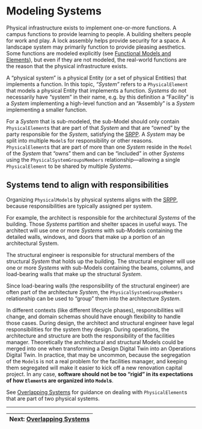 # Modeling Systems

Physical infrastructure exists to implement one-or-more functions. A campus functions to provide learning to people. A building shelters people for work and play. A lock assembly helps provide security for a space. A landscape system may primarily function to provide pleasing aesthetics. Some functions are modeled explicitly (see [Functional Models and Elements](../other-perspectives/functional-models-and-elements.md)), but even if they are not modeled, the real-world functions are the reason that the physical infrastructure exists.

A “physical system” is a physical Entity (or a set of physical Entities) that implements a function. In this topic, *“System”* refers to a `PhysicalElement` that models a physical Entity that implements a function. *Systems* do not necessarily have “system” in their name, e.g. by this definition a “Facility” is a *System* implementing a high-level function and an “Assembly” is a *System* implementing a smaller function.

For a *System* that is sub-modeled, the sub-Model should only contain `PhysicalElement`s that are part of that *System* and that are “owned” by the party responsible for the *System*, satisfying the [SRPP](./srpp.md). A *System* may be split into multiple `Model`s for responsibility or other reasons. `PhysicalElement`s that are part of more than one *System* reside in the `Model` of the *System* that “owns” them and can be “included” in other *Systems* using the `PhysicalSystemGroupsMembers` relationship—allowing a single `PhysicalElement` to be shared by multiple *Systems*.

## Systems tend to align with responsibilities

Organizing `PhysicalModel`s by physical systems aligns with the [SRPP](./srpp.md), because responsibilities are typically assigned per system.

For example, the architect is responsible for the architectural *Systems* of the building. Those *Systems* partition and shelter spaces in useful ways. The architect will use one or more *Systems* with sub-Models containing the detailed walls, windows, and doors that make up a portion of an architectural System.

The structural engineer is responsible for structural members of the structural *System* that holds up the building. The structural engineer will use one or more *Systems* with sub-Models containing the beams, columns, and load-bearing walls that make up the structural *System*.

Since load-bearing walls (the responsibility of the structural engineer) are often part of the architecture *System*, the `PhysicalSystemGroupsMembers` relationship can be used to “group” them into the architecture *System*.

In different contexts (like different lifecycle phases), responsibilities will change, and domain schemas should have enough flexibility to handle those cases. During design, the architect and structural engineer have legal responsibilities for the system they design. During operations, the architecture and structure are both the responsibility of the facilities manager. Theoretically the architectural and structural Models could be merged into one when transforming a Design Digital Twin into an Operations Digital Twin. In practice, that may be uncommon, because the segregation of the `Model`s is not a real problem for the facilities manager, and keeping them segregated will make it easier to kick off a new renovation capital project. In any case, **software should not be too “rigid” in its expectations of how `Element`s are organized into `Model`s**.

See [Overlapping Systems](./overlapping-systems.md) for guidance on dealing with `PhysicalElement`s that are part of two physical systems.

---
| Next: [Overlapping Systems](./overlapping-systems.md)
|:---
